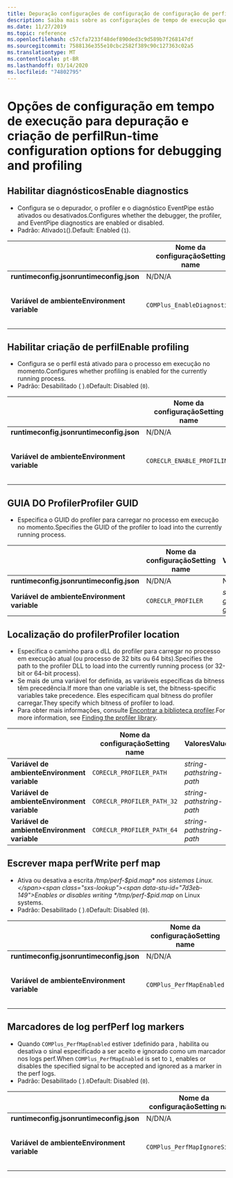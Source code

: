 ```yaml
---
title: Depuração configurações de configuração de configuração de perfil
description: Saiba mais sobre as configurações de tempo de execução que configuram a depuração e o perfil dos aplicativos .NET Core.
ms.date: 11/27/2019
ms.topic: reference
ms.openlocfilehash: c57cfa7233f48def890ded3c9d589b7f268147df
ms.sourcegitcommit: 7588136e355e10cbc2582f389c90c127363c02a5
ms.translationtype: MT
ms.contentlocale: pt-BR
ms.lasthandoff: 03/14/2020
ms.locfileid: "74802795"
---
```

# <a name="run-time-configuration-options-for-debugging-and-profiling"></a><span data-ttu-id="7d3eb-103">Opções de configuração em tempo de execução para depuração e criação de perfil</span><span class="sxs-lookup"><span data-stu-id="7d3eb-103">Run-time configuration options for debugging and profiling</span></span>

## <a name="enable-diagnostics"></a><span data-ttu-id="7d3eb-104">Habilitar diagnósticos</span><span class="sxs-lookup"><span data-stu-id="7d3eb-104">Enable diagnostics</span></span>

- <span data-ttu-id="7d3eb-105">Configura se o depurador, o profiler e o diagnóstico EventPipe estão ativados ou desativados.</span><span class="sxs-lookup"><span data-stu-id="7d3eb-105">Configures whether the debugger, the profiler, and EventPipe diagnostics are enabled or disabled.</span></span>
- <span data-ttu-id="7d3eb-106">Padrão: Ativado`1`().</span><span class="sxs-lookup"><span data-stu-id="7d3eb-106">Default: Enabled (`1`).</span></span>

| | <span data-ttu-id="7d3eb-107">Nome da configuração</span><span class="sxs-lookup"><span data-stu-id="7d3eb-107">Setting name</span></span> | <span data-ttu-id="7d3eb-108">Valores</span><span class="sxs-lookup"><span data-stu-id="7d3eb-108">Values</span></span> |
| - | - | - |
| <span data-ttu-id="7d3eb-109">**runtimeconfig.json**</span><span class="sxs-lookup"><span data-stu-id="7d3eb-109">**runtimeconfig.json**</span></span> | <span data-ttu-id="7d3eb-110">N/D</span><span class="sxs-lookup"><span data-stu-id="7d3eb-110">N/A</span></span> | <span data-ttu-id="7d3eb-111">N/D</span><span class="sxs-lookup"><span data-stu-id="7d3eb-111">N/A</span></span> |
| <span data-ttu-id="7d3eb-112">**Variável de ambiente**</span><span class="sxs-lookup"><span data-stu-id="7d3eb-112">**Environment variable**</span></span> | `COMPlus_EnableDiagnostics` | <span data-ttu-id="7d3eb-113">`1`- habilitado</span><span class="sxs-lookup"><span data-stu-id="7d3eb-113">`1` - enabled</span></span><br/><span data-ttu-id="7d3eb-114">`0`- deficientes</span><span class="sxs-lookup"><span data-stu-id="7d3eb-114">`0` - disabled</span></span> |

## <a name="enable-profiling"></a><span data-ttu-id="7d3eb-115">Habilitar criação de perfil</span><span class="sxs-lookup"><span data-stu-id="7d3eb-115">Enable profiling</span></span>

- <span data-ttu-id="7d3eb-116">Configura se o perfil está ativado para o processo em execução no momento.</span><span class="sxs-lookup"><span data-stu-id="7d3eb-116">Configures whether profiling is enabled for the currently running process.</span></span>
- <span data-ttu-id="7d3eb-117">Padrão: Desabilitado ( ).`0`</span><span class="sxs-lookup"><span data-stu-id="7d3eb-117">Default: Disabled (`0`).</span></span>

| | <span data-ttu-id="7d3eb-118">Nome da configuração</span><span class="sxs-lookup"><span data-stu-id="7d3eb-118">Setting name</span></span> | <span data-ttu-id="7d3eb-119">Valores</span><span class="sxs-lookup"><span data-stu-id="7d3eb-119">Values</span></span> |
| - | - | - |
| <span data-ttu-id="7d3eb-120">**runtimeconfig.json**</span><span class="sxs-lookup"><span data-stu-id="7d3eb-120">**runtimeconfig.json**</span></span> | <span data-ttu-id="7d3eb-121">N/D</span><span class="sxs-lookup"><span data-stu-id="7d3eb-121">N/A</span></span> | <span data-ttu-id="7d3eb-122">N/D</span><span class="sxs-lookup"><span data-stu-id="7d3eb-122">N/A</span></span> |
| <span data-ttu-id="7d3eb-123">**Variável de ambiente**</span><span class="sxs-lookup"><span data-stu-id="7d3eb-123">**Environment variable**</span></span> | `CORECLR_ENABLE_PROFILING` | <span data-ttu-id="7d3eb-124">`0`- deficientes</span><span class="sxs-lookup"><span data-stu-id="7d3eb-124">`0` - disabled</span></span><br/><span data-ttu-id="7d3eb-125">`1`- habilitado</span><span class="sxs-lookup"><span data-stu-id="7d3eb-125">`1` - enabled</span></span> |

## <a name="profiler-guid"></a><span data-ttu-id="7d3eb-126">GUIA DO Profiler</span><span class="sxs-lookup"><span data-stu-id="7d3eb-126">Profiler GUID</span></span>

- <span data-ttu-id="7d3eb-127">Especifica o GUID do profiler para carregar no processo em execução no momento.</span><span class="sxs-lookup"><span data-stu-id="7d3eb-127">Specifies the GUID of the profiler to load into the currently running process.</span></span>

| | <span data-ttu-id="7d3eb-128">Nome da configuração</span><span class="sxs-lookup"><span data-stu-id="7d3eb-128">Setting name</span></span> | <span data-ttu-id="7d3eb-129">Valores</span><span class="sxs-lookup"><span data-stu-id="7d3eb-129">Values</span></span> |
| - | - | - |
| <span data-ttu-id="7d3eb-130">**runtimeconfig.json**</span><span class="sxs-lookup"><span data-stu-id="7d3eb-130">**runtimeconfig.json**</span></span> | <span data-ttu-id="7d3eb-131">N/D</span><span class="sxs-lookup"><span data-stu-id="7d3eb-131">N/A</span></span> | <span data-ttu-id="7d3eb-132">N/D</span><span class="sxs-lookup"><span data-stu-id="7d3eb-132">N/A</span></span> |
| <span data-ttu-id="7d3eb-133">**Variável de ambiente**</span><span class="sxs-lookup"><span data-stu-id="7d3eb-133">**Environment variable**</span></span> | `CORECLR_PROFILER` | <span data-ttu-id="7d3eb-134">*string-guid*</span><span class="sxs-lookup"><span data-stu-id="7d3eb-134">*string-guid*</span></span> |

## <a name="profiler-location"></a><span data-ttu-id="7d3eb-135">Localização do profiler</span><span class="sxs-lookup"><span data-stu-id="7d3eb-135">Profiler location</span></span>

- <span data-ttu-id="7d3eb-136">Especifica o caminho para o dLL do profiler para carregar no processo em execução atual (ou processo de 32 bits ou 64 bits).</span><span class="sxs-lookup"><span data-stu-id="7d3eb-136">Specifies the path to the profiler DLL to load into the currently running process (or 32-bit or 64-bit process).</span></span>
- <span data-ttu-id="7d3eb-137">Se mais de uma variável for definida, as variáveis específicas da bitness têm precedência.</span><span class="sxs-lookup"><span data-stu-id="7d3eb-137">If more than one variable is set, the bitness-specific variables take precedence.</span></span> <span data-ttu-id="7d3eb-138">Eles especificam qual bitness do profiler carregar.</span><span class="sxs-lookup"><span data-stu-id="7d3eb-138">They specify which bitness of profiler to load.</span></span>
- <span data-ttu-id="7d3eb-139">Para obter mais informações, consulte [Encontrar a biblioteca profiler](https://github.com/dotnet/runtime/blob/master/docs/design/coreclr/profiling/Profiler%20Loading.md).</span><span class="sxs-lookup"><span data-stu-id="7d3eb-139">For more information, see [Finding the profiler library](https://github.com/dotnet/runtime/blob/master/docs/design/coreclr/profiling/Profiler%20Loading.md).</span></span>

| | <span data-ttu-id="7d3eb-140">Nome da configuração</span><span class="sxs-lookup"><span data-stu-id="7d3eb-140">Setting name</span></span> | <span data-ttu-id="7d3eb-141">Valores</span><span class="sxs-lookup"><span data-stu-id="7d3eb-141">Values</span></span> |
| - | - | - |
| <span data-ttu-id="7d3eb-142">**Variável de ambiente**</span><span class="sxs-lookup"><span data-stu-id="7d3eb-142">**Environment variable**</span></span> | `CORECLR_PROFILER_PATH` | <span data-ttu-id="7d3eb-143">*string-path*</span><span class="sxs-lookup"><span data-stu-id="7d3eb-143">*string-path*</span></span> |
| <span data-ttu-id="7d3eb-144">**Variável de ambiente**</span><span class="sxs-lookup"><span data-stu-id="7d3eb-144">**Environment variable**</span></span> | `CORECLR_PROFILER_PATH_32` | <span data-ttu-id="7d3eb-145">*string-path*</span><span class="sxs-lookup"><span data-stu-id="7d3eb-145">*string-path*</span></span> |
| <span data-ttu-id="7d3eb-146">**Variável de ambiente**</span><span class="sxs-lookup"><span data-stu-id="7d3eb-146">**Environment variable**</span></span> | `CORECLR_PROFILER_PATH_64` | <span data-ttu-id="7d3eb-147">*string-path*</span><span class="sxs-lookup"><span data-stu-id="7d3eb-147">*string-path*</span></span> |

## <a name="write-perf-map"></a><span data-ttu-id="7d3eb-148">Escrever mapa perf</span><span class="sxs-lookup"><span data-stu-id="7d3eb-148">Write perf map</span></span>

- <span data-ttu-id="7d3eb-149">Ativa ou desativa a escrita */tmp/perf-$pid.map* nos sistemas Linux.</span><span class="sxs-lookup"><span data-stu-id="7d3eb-149">Enables or disables writing */tmp/perf-$pid.map* on Linux systems.</span></span>
- <span data-ttu-id="7d3eb-150">Padrão: Desabilitado ( ).`0`</span><span class="sxs-lookup"><span data-stu-id="7d3eb-150">Default: Disabled (`0`).</span></span>

| | <span data-ttu-id="7d3eb-151">Nome da configuração</span><span class="sxs-lookup"><span data-stu-id="7d3eb-151">Setting name</span></span> | <span data-ttu-id="7d3eb-152">Valores</span><span class="sxs-lookup"><span data-stu-id="7d3eb-152">Values</span></span> |
| - | - | - |
| <span data-ttu-id="7d3eb-153">**runtimeconfig.json**</span><span class="sxs-lookup"><span data-stu-id="7d3eb-153">**runtimeconfig.json**</span></span> | <span data-ttu-id="7d3eb-154">N/D</span><span class="sxs-lookup"><span data-stu-id="7d3eb-154">N/A</span></span> | <span data-ttu-id="7d3eb-155">N/D</span><span class="sxs-lookup"><span data-stu-id="7d3eb-155">N/A</span></span> |
| <span data-ttu-id="7d3eb-156">**Variável de ambiente**</span><span class="sxs-lookup"><span data-stu-id="7d3eb-156">**Environment variable**</span></span> | `COMPlus_PerfMapEnabled` | <span data-ttu-id="7d3eb-157">`0`- deficientes</span><span class="sxs-lookup"><span data-stu-id="7d3eb-157">`0` - disabled</span></span><br/><span data-ttu-id="7d3eb-158">`1`- habilitado</span><span class="sxs-lookup"><span data-stu-id="7d3eb-158">`1` - enabled</span></span> |

## <a name="perf-log-markers"></a><span data-ttu-id="7d3eb-159">Marcadores de log perf</span><span class="sxs-lookup"><span data-stu-id="7d3eb-159">Perf log markers</span></span>

- <span data-ttu-id="7d3eb-160">Quando `COMPlus_PerfMapEnabled` estiver `1`definido para , habilita ou desativa o sinal especificado a ser aceito e ignorado como um marcador nos logs perf.</span><span class="sxs-lookup"><span data-stu-id="7d3eb-160">When `COMPlus_PerfMapEnabled` is set to `1`, enables or disables the specified signal to be accepted and ignored as a marker in the perf logs.</span></span>
- <span data-ttu-id="7d3eb-161">Padrão: Desabilitado ( ).`0`</span><span class="sxs-lookup"><span data-stu-id="7d3eb-161">Default: Disabled (`0`).</span></span>

| | <span data-ttu-id="7d3eb-162">Nome da configuração</span><span class="sxs-lookup"><span data-stu-id="7d3eb-162">Setting name</span></span> | <span data-ttu-id="7d3eb-163">Valores</span><span class="sxs-lookup"><span data-stu-id="7d3eb-163">Values</span></span> |
| - | - | - |
| <span data-ttu-id="7d3eb-164">**runtimeconfig.json**</span><span class="sxs-lookup"><span data-stu-id="7d3eb-164">**runtimeconfig.json**</span></span> | <span data-ttu-id="7d3eb-165">N/D</span><span class="sxs-lookup"><span data-stu-id="7d3eb-165">N/A</span></span> | <span data-ttu-id="7d3eb-166">N/D</span><span class="sxs-lookup"><span data-stu-id="7d3eb-166">N/A</span></span> |
| <span data-ttu-id="7d3eb-167">**Variável de ambiente**</span><span class="sxs-lookup"><span data-stu-id="7d3eb-167">**Environment variable**</span></span> | `COMPlus_PerfMapIgnoreSignal` | <span data-ttu-id="7d3eb-168">`0`- deficientes</span><span class="sxs-lookup"><span data-stu-id="7d3eb-168">`0` - disabled</span></span><br/><span data-ttu-id="7d3eb-169">`1`- habilitado</span><span class="sxs-lookup"><span data-stu-id="7d3eb-169">`1` - enabled</span></span> |

